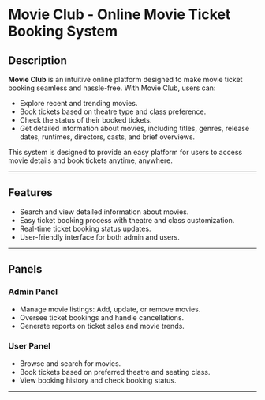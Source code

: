 # Movie Club - Online Movie Ticket Booking System  

## Description  
**Movie Club** is an intuitive online platform designed to make movie ticket booking seamless and hassle-free. With Movie Club, users can:  
- Explore recent and trending movies.  
- Book tickets based on theatre type and class preference.  
- Check the status of their booked tickets.  
- Get detailed information about movies, including titles, genres, release dates, runtimes, directors, casts, and brief overviews.  

This system is designed to provide an easy platform for users to access movie details and book tickets anytime, anywhere.  

---

## Features  
- Search and view detailed information about movies.  
- Easy ticket booking process with theatre and class customization.  
- Real-time ticket booking status updates.  
- User-friendly interface for both admin and users.  

---

## Panels  

### **Admin Panel**  
- Manage movie listings: Add, update, or remove movies.  
- Oversee ticket bookings and handle cancellations.  
- Generate reports on ticket sales and movie trends.  

### **User Panel**  
- Browse and search for movies.  
- Book tickets based on preferred theatre and seating class.  
- View booking history and check booking status.  

---
